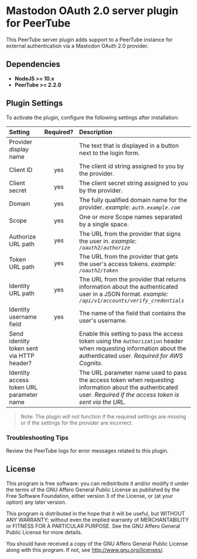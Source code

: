 # Mastodon OAuth 2.0 server plugin for PeerTube

This PeerTube server plugin adds support to a PeerTube instance for external authentication via a Mastodon OAuth 2.0 provider.

## Dependencies

  * **NodeJS >= 10.x**
  * **PeerTube >= 2.2.0**

## Plugin Settings

To activate the plugin, configure the following settings after installation:

| Setting | Required? | Description |
| :------------ | :---------------: | :----- |
| Provider display name | | The text that is displayed in a button next to the login form. |
| Client ID      | yes | The client id string assigned to you by the provider. |
| Client secret |  yes | The client secret string assigned to you by the provider. |
| Domain | yes | The fully qualified domain name for the provider. *example: `auth.example.com`* |
| Scope | yes | One or more Scope names separated by a single space. |
| Authorize URL path | yes | The URL from the provider that signs the user in. *example: `/oauth2/authorize`* |
| Token URL path | yes | The URL from the provider that gets the user's access tokens. *example: `/oauth2/token`* |
| Identity URL path | yes | The URL from the provider that returns information about the authenticated user in a JSON format. *example: `/api/v1/accounts/verify_credentials`* |
| Identity username field | yes | The name of the field that contains the user's username. |
| Send identity token sent via HTTP header?  | | Enable this setting to pass the access token using the `Authorization` header when requesting information about the authenticated user. *Required for AWS Cognito.* |
| Identity access token URL parameter name  | | The URL parameter name used to pass the access token when requesting information about the authenticated user. *Required if the access token is sent via the URL.* |

> Note:  The plugin will not function if the required settings are missing or if the settings for the provider are incorrect.

### Troubleshooting Tips

Review the PeerTube logs for error messages related to this plugin.

## License

This program is free software: you can redistribute it and/or modify
it under the terms of the GNU Affero General Public License as published
by the Free Software Foundation, either version 3 of the License, or
(at your option) any later version.

This program is distributed in the hope that it will be useful,
but WITHOUT ANY WARRANTY; without even the implied warranty of
MERCHANTABILITY or FITNESS FOR A PARTICULAR PURPOSE.  See the
GNU Affero General Public License for more details.

You should have received a copy of the GNU Affero General Public License
along with this program.  If not, see <http://www.gnu.org/licenses/>.
